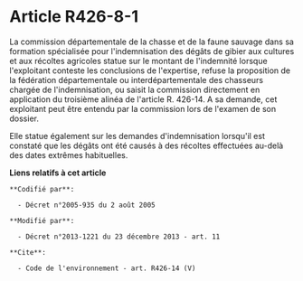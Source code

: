 # Article R426-8-1

La commission départementale de la chasse et de la faune sauvage dans sa formation spécialisée pour l'indemnisation des
dégâts de gibier aux cultures et aux récoltes agricoles statue sur le montant de l'indemnité lorsque l'exploitant conteste
les conclusions de l'expertise, refuse la proposition de la fédération départementale ou interdépartementale des chasseurs
chargée de l'indemnisation, ou saisit la commission directement en application du troisième alinéa de l'article R. 426-14. A
sa demande, cet exploitant peut être entendu par la commission lors de l'examen de son dossier. 

Elle statue également sur les demandes d'indemnisation lorsqu'il est constaté que les dégâts ont été causés à des récoltes
effectuées au-delà des dates extrêmes habituelles.

**Liens relatifs à cet article**

	**Codifié par**:

	  - Décret n°2005-935 du 2 août 2005

	**Modifié par**:

	  - Décret n°2013-1221 du 23 décembre 2013 - art. 11

	**Cite**:

	  - Code de l'environnement - art. R426-14 (V)
